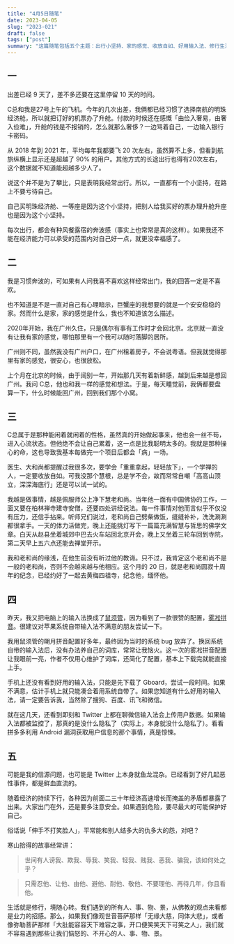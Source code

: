 ```yaml
---
title: "4月5日随笔"
date: 2023-04-05
slug: "2023-021"
draft: false
tags: ["post"]
summary: "这篇随笔包括五个主题：出行小坚持、家的感觉、收放自如、好用输入法、修行生活。作者强调在路上不要亏待自己，每次出行都会买明珠经济舱或一等座；同时也表达了对家的向往和对收放自如的羡慕。作者推荐了一款好用的输入法——雾凇拼音，并提醒大家注意输入法的隐私问题。最后，作者以佛教的观点来看待生活，认为我们可以通过修行的方式来改变自己的心态和遇到的人、事、物、景。"
---
```


## 一

出差已经 9 天了，差不多还要在这里停留 10 天的时间。

C总和我是27号上午的飞机。今年的几次出差，我俩都已经习惯了选择南航的明珠经济舱，所以就把订好的机票办了升舱。付款的时候还在感慨「由俭入奢易，由奢入俭难」，升舱的钱是不报销的，怎么就那么奢侈？一边骂着自己，一边输入银行卡密码。

从 2018 年到 2021 年，平均每年我都要飞 20 次左右，虽然算不上多，但看到航旅纵横上显示还是超越了 90% 的用户。其他方式的长途出行也得有20次左右，这个数据就不知道能超越多少人了。

说这个并不是为了攀比，只是表明我经常出行。所以，一直都有一个小坚持，在路上不要亏待自己。

自己买明珠经济舱、一等座是因为这个小坚持，把别人给我买好的票办理升舱升座也是因为这个小坚持。

每次出行，都会有种风餐露宿的奔波感（事实上也常常是真的这样）。如果我还不能在经济能力可以承受的范围内对自己好一点，就更没幸福感了。

## 二

我是习惯奔波的，可如果有人问我喜不喜欢这样经常出门，我的回答一定是不喜欢。

也不知道是不是一直对自己有心理暗示，巨蟹座的我想要的就是一个安安稳稳的家。然而什么是家，家的感觉是什么，我也不知道该怎么描述。

2020年开始，我在广州久住，只是偶尔有事有工作时才会回北京。北京就一直没有让我有家的感觉，哪怕那里有一个我可以随时落脚的居所。

广州则不同，虽然我没有广州户口，在广州租着房子，不会说粤语。但我就觉得那里有家的感觉，很安心，也很放松。

上个月在北京的时候，由于阔别一年，开始那几天有着新鲜感，越到后来越是想回广州。我问 C总，他也和我一样的感觉和想法。于是，每天睡觉前，我俩都要盘算一下，什么时候能回广州，回到我们那个小窝。

## 三

C总属于是那种能闲着就闲着的性格，虽然真的开始做起事来，他也会一丝不苟，进入心流状态。但他绝不会让自己累着，这一点是比我聪明太多的。我就是那种操心的命，这也导致我基本每做完一个项目后都会「病」一场。

医生、大和尚都提醒过我很多次，要学会「重重拿起，轻轻放下」，一个学禅的人，一定要收放自如。可我没那个慧根，总是学不会，故而常常自嘲「高高山顶立，深深海底行」还是可以试一试的。

我越是做事情，越是佩服师公上净下慧老和尚。当年他一面有中国佛协的工作，一面又要在柏林禅寺建寺安僧，还要四处讲经说法。每一件事情对他而言似乎不仅没有压力，还信手拈来。听师兄们说过，老和尚自己劈柴做饭，缝缝补补，洗洗涮涮都很拿手。一天的体力活做完，晚上还能挑灯写下一篇篇充满智慧与哲思的佛学文章。白天从赵县坐着城郊中巴去火车站回北京开会，晚上又坐着三轮车回到寺院，第二天早上五六点还能去禅堂开示。

我和老和尚的缘浅，在他生前没有听过他的教诲。只不过，我肯定这个老和尚不是一般的老和尚，否则不会越来越与他相应。这个月的 20 日，就是老和尚圆寂十周年的纪念，已经约好了一起去黄梅四祖寺，纪念他，缅怀他。

## 四

昨天，我又把电脑上的输入法换成了[鼠须管](https://github.com/rime/squirrel)，因为看到了一款很赞的配置，[雾凇拼音](https://github.com/iDvel/rime-ice)。很建议对苹果系统自带输入法不满意的朋友尝试一下。

我用鼠须管的朙月拼音配置好多年，最终因为当时的系统 bug 放弃了。换回系统自带的输入法后，没有办法养自己的词库，常常让我恼火。这一次的雾凇拼音配置让我眼前一亮，作者不仅用心维护了词库，还简化了配置，基本上下载完就能直接上手。

手机上还没有看到好用的输入法，只能是先下载了 Gboard，尝试一段时间。如果不满意，估计手机上就只能凑合着用系统自带了。如果您知道有什么好用的输入法，请一定要告诉我，当然除了搜狗、百度、讯飞和微信。

就在这几天，还看到即刻和 Twitter 上都在聊微信输入法会上传用户数据。如果输入法都被监控了，那真的是没什么隐私了（实际上，本身就没什么隐私了）。看看拼多多利用 Android 漏洞获取用户信息的那个事情，真是惊悚。

## 五

可能是我的信源问题，也可能是 Twitter 上本身就鱼龙混杂。已经看到了好几起恶性事件，都是鲜血直流的。

随着经济的持续下行，各种因为前面二三十年经济高速增长而掩盖的矛盾都暴露了出来。大家出门在外，还是要多注意安全。如果遇到危险，要尽最大的可能保护好自己。

俗话说「伸手不打笑脸人」，平常能和别人结多大的仇多大的怨，对吧？

寒山拾得的故事经常讲：

> 世间有人谤我、欺我、辱我、笑我、轻我、贱我、恶我、骗我，该如何处之乎？
>

> 只需忍他、让他、由他、避他、耐他、敬他、不要理他、再待几年，你且看他。
>

生活就是修行，境随心转。我们遇到的所有人、事、物、景，从佛教的观点来看都是业力的招感。那么，如果我们像观世音菩萨那样「无缘大慈，同体大悲」，或者像弥勒菩萨那样「大肚能容容天下难容之事，开口便笑笑天下可笑之人」，我们就不容易遇到那些让我们恼怒的、不开心的人、事、物、景。

